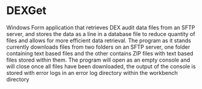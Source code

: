 # DEXGet
Windows Form application that retrieves DEX audit data files from an SFTP server, and stores the data as a line in a database file to reduce quantity of files and allows for more efficient data retrieval. The program as it stands currently downloads files from two folders on an SFTP server, one folder containing text based files and the other contains ZIP files with text based files stored within them. The program will open as an empty console and will close once all files have been downloaded, the output of the console is stored with error logs in an error log directory within the workbench directory
